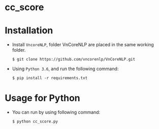 # cc_score
# Installation


- Install `VncoreNLP`, folder VnCoreNLP are placed in the same working folder.

    `$ git clone https://github.com/vncorenlp/VnCoreNLP.git`

- Using `Python 3.6`, and run the following command:

    `$ pip install -r requirements.txt`


# Usage for Python

- You can run by using following command:

    `$ python cc_score.py`
